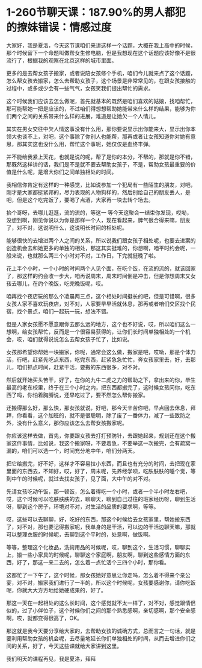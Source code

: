 # 1-260节聊天课：187.90%的男人都犯的撩妹错误：情感过度

大家好，我是夏洛，今天这节课咱们来讲这样一个话题，大概在我上高中的时候，那个时候留下一个命题叫做帮女生修电脑，但是我想现在这个话题应该好像不是很流行了，根据我的观察在北京这样的城市里面。

更多的是去帮女孩子搬家，或者说陪女孩修个手机，咱们今儿就来点了这个话题，怎么帮女孩去搬家，怎么去帮助女孩子，这个场景是非常常见的，在跟女孩接触的过程中，或多或少会有一些气气，女孩笑我们提出帮忙的需求。

这个时候我们应该去怎么做呢，首先就基本的既然是咱们喜欢的姑娘，找咱帮忙，那可能帮她一把是应该的，不过咱们得想想帮助她能带来什么样的结果，能够为你们两个之间的关系带来什么样的进展，难道是让她欠一个人情儿。

其实在男女交往中欠人情这事没有什么用，那你要说显示出你能来大，显示出你本领大也谈不上，对吧，这个事除了你别人也能帮，那再或者让女孩知道你对她有意思，那其实这也没什么用，帮忙这个事呢，她仅仅是血终丰弹。

并不能给我紧上天花，也就是说的呢，帮了是你的本分，不帮的，那就是你不错，那既然这样讲的话，我们是不是就不要去帮助女孩子，不是，帮助女孩最重要的价值是什么呢，是增大你们之间单独相处的时间。

我相信你肯定有这样的一种感觉，比如说参加一个犯局有一些陌生的朋友，对吧，刚才是大家都挺紧邦的，尽力表现的人物狗样的，然后别给自己的朋友丢人，是吧，但是这个吃完饭了，要喝了点酒，大家再一块去转个场去。

抬个哥呀，去哪儿逛逛，流的流的，等这一 等今天这聚会一结束你发现，哎呦，没想到啊，刚见你说以为你是那样一个人，现在看起来，脾气很合得来嘛，朋友了，对不对，这说明什么，这说明长时间的相处呢。

能够很快的去增进两个人之间的关系，所以说我们跟女孩子相处呢，也要去进案的创造机会去和她更多的单独的相处，那这其实挺难的，你想啊，咱平时约会呢，一般来说，也就那么两三个小时对不对，工作日，下完就挺晚了啦。

花上半个小时，一个小时的时间两个人见个面，在吃个饭，在流的流的，就该回家了，那这样的约会收一步大，咱再说周末，周末时间倒是冲击，但是你想周末又女孩去哪儿，在约个晚饭，吃完晚饭呢，哎。

咱再找个夜店玩的那么个凌晨两三点，这个相处时间挺长的吧，但是可惜啊，很多女孩人家不喜欢玩夜店，对不对，人家要早早活就休息，那再或者咱们交区找个民宿，找个景点，咱们一起玩一玩，想法不错。

但是人家女孩愿不愿意跟你去那么远的地方，这个也不好说，哎，所以咱们这么一想啊，给女孩帮忙，反而是一个很容易获得的，让你们长时间单独相处的一个机会，哎，咱们就得说说怎么去帮女孩子忙了，比如说。

女孩那希望你帮她一块搬家，你呢，通常会这么做，搬家是吧，哎呦，那是个体力活，行吧，赶紧先吃点东西，吃完东西，赶紧急急忙忙，奔女孩家里去，好，去那儿，咱们抓点时间，赶紧干活，要搬的东西很多，对不对。

然后就开始买头苦干，好了，在你的九牛二虎之力的帮助之下，拿出来的你，毕生最高的老东校里，终于在三个小时之内，把东西都搬完了，这时候女孩问你，吃东西了吗，你怕着胸膊说，还早吃过了，要不然怎么帮你搬家。

还搬得那么好，那么快，那女孩就说，好吧，那今天辛苦你吧，早点回去休息，拜拜，你看看，这个加班的，就不是很聪明，除了废了一番体力，减了一些致防之外，没有什么意义，那你应该怎么去帮女孩搬家呢。

你应该这样去做，首先，你要跟女孩去打打预防针，去跟她起来，规划还在这个搬家这件事情，比如说，我这个搬家呀，不要着急，不要举这一次搬完，会有疏窝一漏的，咱们可以选一个，时间充分地中午，咱们分两天。

把它给搬完，好不好，这样才不容易拉小东西，而且也有充分的时间，去把现在家里面的东西去，不知好，哎，好了，周末呢，先养经学呗，吃肤肤肤的睡个觉，等到中午的时候呢，就过去找女孩子，见了面，大中午的对不对。

先请女孩吃动午饭，那一顿饭，怎么着得吃一个小时，或者一个半小时左右吧，哎，这个时候可以吃肤肤肤的去，聊聊天，聊到自己过往的班家经历呀，聊到生活呀，聊到这个房子，环境对不对，对生活的品质的要求啊，等等。

哎，这些可以去聊聊，好，吃好的东西，那这个时候给去女孩家里，帮她搬东西了，对不对，那也要记得搬家呢，我单身的是干活，可以边的干活边聊天嘛，那就可以整理衣服的时候呢，去聊到这个平时的，处意啊，做饭啊。

等等，整理这个化妆品，洗術用品的时候呢，哎，聊到这个，生活习惯，聊聊实上，搬一些小家具的时候呢，聊聊这个家庭啊，朋友啊，聊到这些感情方面的东西，好了，那这一来二去的，怎么着一点忙活个三四个小时，那你看。

这都忙了一下午了，这个时候，那女孩她好意思让你走吗，怎么着不得来个亲公宴，对不对，搬家我们进行了一半的，所以这个时候呢，女孩要感谢你，请你吃饭呢，你就大大方方地给她硬成果的，好了。

那这一天在一起相处的这么长时间，这个感觉就不太一样了，对不对，感觉跟情侣似的，过了小伴位子，这个时候你们之间的那个熟悉感啊，亲切感啊，那个安全感啊，哎，就都变得很高了，OK。

那这就是我今天要分享给大家的，去帮助女孩的诚确方式，总而言之一句话，就是要利用帮助女孩的机会呢，去尽量地延长你们单独相处的时间，从而去增进你们之间的关系，好了，今天这些课就给大家讲到这里。

我们明天的课程再见，我是夏洛，拜拜